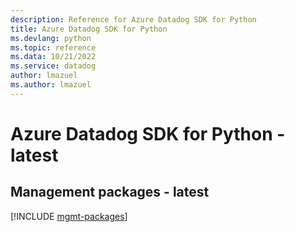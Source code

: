 ```yaml
---
description: Reference for Azure Datadog SDK for Python
title: Azure Datadog SDK for Python
ms.devlang: python
ms.topic: reference
ms.data: 10/21/2022
ms.service: datadog
author: lmazuel
ms.author: lmazuel
---
```

# Azure Datadog SDK for Python - latest

## Management packages - latest
[!INCLUDE [mgmt-packages](datadog-mgmt-index.md)]